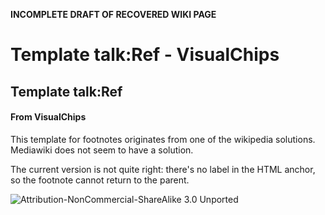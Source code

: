 **INCOMPLETE DRAFT OF RECOVERED WIKI PAGE**

# Template talk:Ref - VisualChips


	

	
	


## Template talk:Ref


	

		


#### From VisualChips


		

		

		

This template for footnotes originates from one of the wikipedia solutions. Mediawiki does not seem to have a solution.


The current version is not quite right: there's no label in the HTML anchor, so the footnote cannot return to the parent.



![Attribution-NonCommercial-ShareAlike 3.0 Unported](http://i.creativecommons.org/l/by-nc-sa/3.0/88x31.png)

